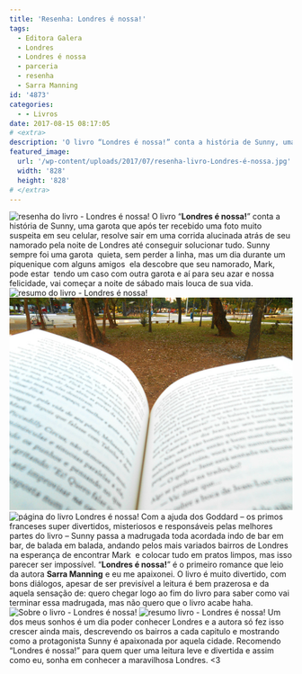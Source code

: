 ```yaml
---
title: 'Resenha: Londres é nossa!'
tags:
  - Editora Galera
  - Londres
  - Londres é nossa
  - parceria
  - resenha
  - Sarra Manning
id: '4873'
categories:
  - - Livros
date: 2017-08-15 08:17:05
# <extra>
description: 'O livro “Londres é nossa!” conta a história de Sunny, uma garota que após ter recebido uma foto muito suspeita em seu celular, resolve sair em uma corrida alucinada atrás de seu namorado pela noite de Londres até conseguir solucionar tudo. Sunny sempre foi uma garota  quieta, sem perder a linha, mas um dia durante um piquenique com alguns amigos  ela descobre que seu namorado, Mark, pode estar  tendo um caso com outra garota e aí para seu azar e nossa felicidade, vai começar a noite de sábado mais louca de sua vida. Com a ajuda dos Goddard – os primos franceses super divertidos, misteriosos e responsáveis pelas melhores partes do livro – Sunny passa a madrugada toda acordada indo de bar em bar, de balada em balada, andando pelos mais variados bairros de Londres na esperança de encontrar Mark  &hellip;'
featured_image: 
  url: '/wp-content/uploads/2017/07/resenha-livro-Londres-é-nossa.jpg'
  width: '828'
  height: '828'
# </extra>
---
```


![resenha do livro - Londres é nossa!](/wp-content/uploads/2017/07/Capa-do-livro-Londres-é-Nossa.jpg) O livro “**Londres é nossa!**” conta a história de Sunny, uma garota que após ter recebido uma foto muito suspeita em seu celular, resolve sair em uma corrida alucinada atrás de seu namorado pela noite de Londres até conseguir solucionar tudo. Sunny sempre foi uma garota  quieta, sem perder a linha, mas um dia durante um piquenique com alguns amigos  ela descobre que seu namorado, Mark, pode estar  tendo um caso com outra garota e aí para seu azar e nossa felicidade, vai começar a noite de sábado mais louca de sua vida. ![resumo do livro - Londres é nossa!](/wp-content/uploads/2017/07/lombada-livro-Londres-é-nossa.jpg) ![resenha do livro - Londres é nossa](/wp-content/uploads/2017/07/páginas-do-livro-Londres-é-nossa.jpg) ![página do livro Londres é nossa!](/wp-content/uploads/2017/07/resenha-Londres-é-nossa.jpg) Com a ajuda dos Goddard – os primos franceses super divertidos, misteriosos e responsáveis pelas melhores partes do livro – Sunny passa a madrugada toda acordada indo de bar em bar, de balada em balada, andando pelos mais variados bairros de Londres na esperança de encontrar Mark  e colocar tudo em pratos limpos, mas isso parecer ser impossível. “**Londres é nossa!**” é o primeiro romance que leio da autora **Sarra Manning** e eu me apaixonei. O livro é muito divertido, com bons diálogos, apesar de ser previsível a leitura é bem prazerosa e da aquela sensação de: quero chegar logo ao fim do livro para saber como vai terminar essa madrugada, mas não quero que o livro acabe haha. ![Sobre o livro - Londres é nossa!](/wp-content/uploads/2017/07/contra-capa-Londres-é-nossa.jpg) ![resumo livro - Londres é nossa!](/wp-content/uploads/2017/07/resenha-livro-Londres-é-nossa.jpg) Um dos meus sonhos é um dia poder conhecer Londres e a autora só fez isso crescer ainda mais, descrevendo os bairros a cada capitulo e mostrando como a protagonista Sunny é apaixonada por aquela cidade. Recomendo “Londres é nossa!” para quem quer uma leitura leve e divertida e assim como eu, sonha em conhecer a maravilhosa Londres. <3
